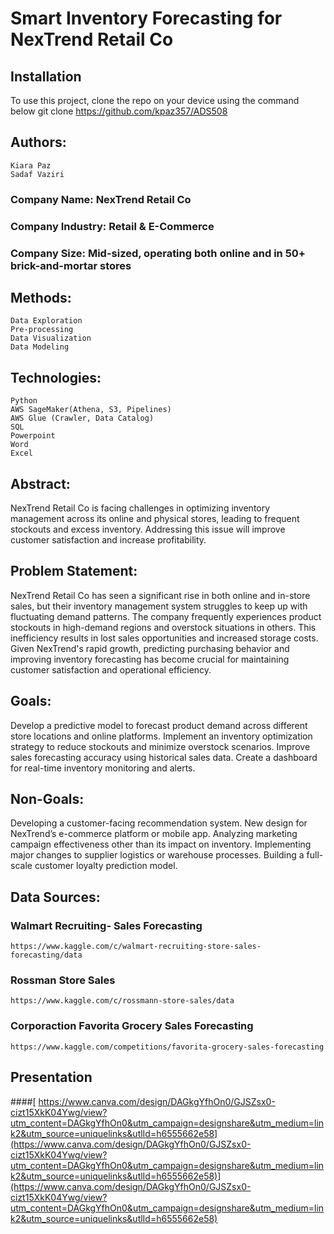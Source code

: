 # Smart Inventory Forecasting for NexTrend Retail Co 

## Installation 
To use this project, clone the repo on your device using the command below
    git clone https://github.com/kpaz357/ADS508

## Authors:
    Kiara Paz
    Sadaf Vaziri

### Company Name: NexTrend Retail Co 
### Company Industry: Retail & E-Commerce 
### Company Size: Mid-sized, operating both online and in 50+ brick-and-mortar stores 

## Methods:
    Data Exploration
    Pre-processing
    Data Visualization
    Data Modeling

## Technologies:
    Python 
    AWS SageMaker(Athena, S3, Pipelines)
    AWS Glue (Crawler, Data Catalog)
    SQL
    Powerpoint
    Word
    Excel

## Abstract:  
NexTrend Retail Co is facing challenges in optimizing inventory management across its online and physical stores, leading to frequent stockouts and excess inventory. Addressing this issue will improve customer satisfaction and increase profitability. 

## Problem Statement:  
NexTrend Retail Co has seen a significant rise in both online and in-store sales, but their inventory management system struggles to keep up with fluctuating demand patterns. The company frequently experiences product stockouts in high-demand regions and overstock situations in others. This inefficiency results in lost sales opportunities and increased storage costs. Given NexTrend's rapid growth, predicting purchasing behavior and improving inventory forecasting has become crucial for maintaining customer satisfaction and operational efficiency. 

## Goals:  
Develop a predictive model to forecast product demand across different store locations and online platforms. 
Implement an inventory optimization strategy to reduce stockouts and minimize overstock scenarios. 
Improve sales forecasting accuracy using historical sales data. 
Create a dashboard for real-time inventory monitoring and alerts. 

## Non-Goals: 
Developing a customer-facing recommendation system. 
New design for NexTrend’s e-commerce platform or mobile app. 
Analyzing marketing campaign effectiveness other than its impact on inventory. 
Implementing major changes to supplier logistics or warehouse processes. 
Building a full-scale customer loyalty prediction model.  

## Data Sources:  
### Walmart Recruiting- Sales Forecasting 
    https://www.kaggle.com/c/walmart-recruiting-store-sales-forecasting/data 
### Rossman Store Sales 
    https://www.kaggle.com/c/rossmann-store-sales/data 
### Corporaction Favorita Grocery Sales Forecasting 
    https://www.kaggle.com/competitions/favorita-grocery-sales-forecasting 


## Presentation
####[ [https://www.canva.com/design/DAGkgYfhOn0/GJSZsx0-cizt15XkK04Ywg/view?utm_content=DAGkgYfhOn0&utm_campaign=designshare&utm_medium=link2&utm_source=uniquelinks&utlId=h6555662e58](https://www.canva.com/design/DAGkgYfhOn0/GJSZsx0-cizt15XkK04Ywg/view?utm_content=DAGkgYfhOn0&utm_campaign=designshare&utm_medium=link2&utm_source=uniquelinks&utlId=h6555662e58)](https://www.canva.com/design/DAGkgYfhOn0/GJSZsx0-cizt15XkK04Ywg/view?utm_content=DAGkgYfhOn0&utm_campaign=designshare&utm_medium=link2&utm_source=uniquelinks&utlId=h6555662e58)
](https://www.canva.com/design/DAGkgYfhOn0/GJSZsx0-cizt15XkK04Ywg/view?utm_content=DAGkgYfhOn0&utm_campaign=designshare&utm_medium=link2&utm_source=uniquelinks&utlId=h6555662e58)
